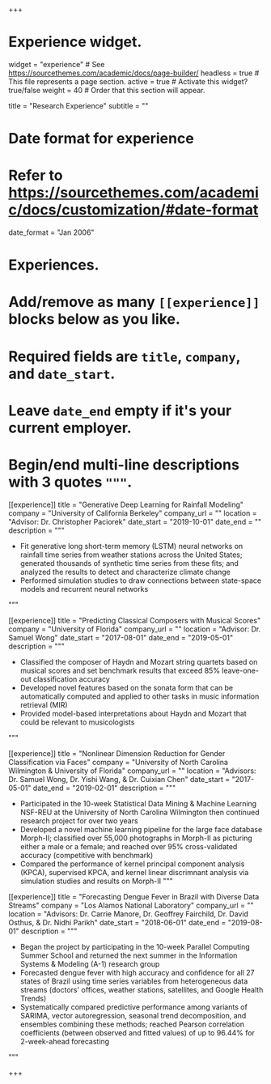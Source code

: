 +++
# Experience widget.
widget = "experience"  # See https://sourcethemes.com/academic/docs/page-builder/
headless = true  # This file represents a page section.
active = true  # Activate this widget? true/false
weight = 40  # Order that this section will appear.

title = "Research Experience"
subtitle = ""

# Date format for experience
#   Refer to https://sourcethemes.com/academic/docs/customization/#date-format
date_format = "Jan 2006"

# Experiences.
#   Add/remove as many `[[experience]]` blocks below as you like.
#   Required fields are `title`, `company`, and `date_start`.
#   Leave `date_end` empty if it's your current employer.
#   Begin/end multi-line descriptions with 3 quotes `"""`.

[[experience]]
  title = "Generative Deep Learning for Rainfall Modeling"
  company = "University of California Berkeley"
  company_url = ""
  location = "Advisor: Dr. Christopher Paciorek"
  date_start = "2019-10-01"
  date_end = ""
  description = """
  
  * Fit generative long short-term memory (LSTM) neural networks on rainfall time series from weather stations across the United States; generated thousands of synthetic time series from these fits; and analyzed the results to detect and characterize climate change
  * Performed simulation studies to draw connections between state-space models and recurrent neural networks

  """


[[experience]]
  title = "Predicting Classical Composers with Musical Scores"
  company = "University of Florida"
  company_url = ""
  location = "Advisor: Dr. Samuel Wong"
  date_start = "2017-08-01"
  date_end = "2019-05-01"
  description = """ 
  
  * Classified the composer of Haydn and Mozart string quartets based on musical scores and set benchmark results that exceed 85% leave-one-out classification accuracy
  * Developed novel features based on the sonata form that can be automatically computed and applied to other tasks in music information retrieval (MIR)
  * Provided model-based interpretations about Haydn and Mozart that could be relevant to musicologists
  
  """
  
[[experience]]
  title = "Nonlinear Dimension Reduction for Gender Classification via Faces"
  company = "University of North Carolina Wilmington & University of Florida"
  company_url = ""
  location = "Advisors: Dr. Samuel Wong, Dr. Yishi Wang, & Dr. Cuixian Chen"
  date_start = "2017-05-01"
  date_end = "2019-02-01"
  description = """
  
  * Participated in the 10-week Statistical Data Mining & Machine Learning NSF-REU at the University of North Carolina Wilmington then continued research project for over two years
  * Developed a novel machine learning pipeline for the large face database Morph-II; classified over 55,000 photographs in Morph-II as picturing either a male or a female; and reached over 95% cross-validated accuracy (competitive with benchmark)
  * Compared the performance of kernel principal component analysis (KPCA), supervised KPCA, and kernel linear discrimnant analysis via simulation studies and results on Morph-II
  """

  
[[experience]]
  title = "Forecasting Dengue Fever in Brazil with Diverse Data Streams"
  company = "Los Alamos National Laboratory"
  company_url = ""
  location = "Advisors: Dr. Carrie Manore, Dr. Geoffrey Fairchild, Dr. David Osthus, & Dr. Nidhi Parikh"
  date_start = "2018-06-01"
  date_end = "2019-08-01"
  description = """  
  
  * Began the project by participating in the 10-week Parallel Computing Summer School and returned the next summer in the Information Systems & Modeling (A-1) research group
  * Forecasted dengue fever with high accuracy and confidence for all 27 states of Brazil using time series variables from heterogeneous data streams (doctors' offices, weather stations, satellites, and Google Health Trends)
  * Systematically compared predictive performance among variants of SARIMA, vector autoregression, seasonal trend decomposition, and ensembles combining these methods; reached Pearson correlation coefficients (between observed and fitted values) of up to 96.44% for 2-week-ahead forecasting
  
  """
  
  

+++
